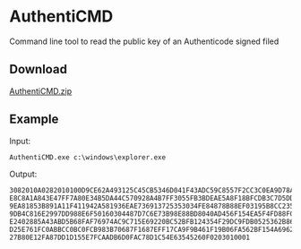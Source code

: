 AuthentiCMD
===========

Command line tool to read the public key of an Authenticode signed filed

Download
--------

[AuthentiCMD.zip](bin/AuthentiCMD.zip?raw=true)

Example
-------

Input:
```shell
AuthentiCMD.exe c:\windows\explorer.exe
```

Output:
```shell
3082010A0282010100D9CE62A493125C45CB5346D041F43ADC59C8557F2CC3C0EA9D78A05584D197
E8C8A1A843E47FF7A80E34B5DA44C570928A4B7FF3055FB3BDEAE5A8F18BFCDB3C7D5DD39F0F82B3
9EA81853B891A11F411942A581936EAE736913725353034FE84878B88EF03195B8CC235C74F3269D
9DB4C816E2997DD988E6F50160304487D7C6E73B98E88BD8040AD456F154EA5F4FD88F0D8C07E37F
E2402885A43ABD5B68FAF76974AC9C715E69220BC52BFB124354F29DC9FDB0525362B86A113CC1B5
D25E761FC0ABBCC0BC0FCB983B70687F1687EFF17CA9F9B461F19B06FA562BF154A69627FBF510CD
27B80E12FA87DD1D155E7FCAADB6D0FAC78D1C54E63545260F0203010001
```
